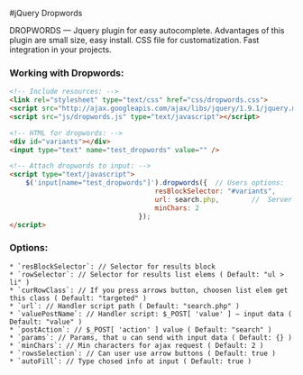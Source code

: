 #jQuery Dropwords

DROPWORDS — Jquery plugin for easy autocomplete. Advantages of this plugin are small size, easy install.
CSS file for customatization. Fast integration in your projects.


### Working with Dropwords:

``` html
<!-- Include resources: -->
<link rel="stylesheet" type="text/css" href="css/dropwords.css">
<script src="http://ajax.googleapis.com/ajax/libs/jquery/1.9.1/jquery.min.js" type="text/javascript"></script>
<script src="js/dropwords.js" type="text/javascript"></script>

<!-- HTML for dropwords: -->
<div id="variants"></div>
<input type="text" name="test_dropwords" value="" />

<!-- Attach dropwords to input: -->
<script type="text/javascript">
	$('input[name="test_dropwords"]').dropwords({  // Users options:
									resBlockSelector: "#variants",		//  Variants block selector
									url: search.php,		//  Server handler
									minChars: 2
								});
</script>
```

### Options:
	* `resBlockSelector`: // Selector for results block
	* `rowSelector`: // Selector for results list elems ( Default: "ul > li" )
	* `curRowClass`: // If you press arrows button, choosen list elem get this class ( Default: "targeted" )
	* `url`: // Handler script path ( Default: "search.php" )
	* `valuePostName`: // Handler script: $_POST[ 'value' ] — input data ( Default: "value" )
	* `postAction`: // $_POST[ 'action' ] value ( Default: "search" )
	* `params`: // Params, that u can send with input data ( Default: {} )
	* `minChars`: // Min characters for ajax request ( Default: 2 )
	* `rowsSelection`: // Can user use arrow buttons ( Default: true )
	* `autoFill`: // Type chosed info at input ( Default: true )